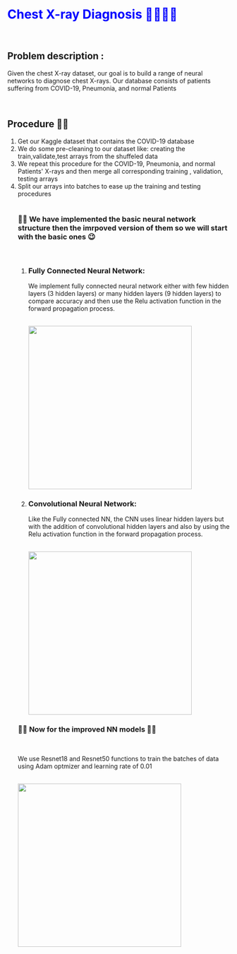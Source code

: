 <h1 style="color:blue">Chest X-ray Diagnosis 💊😷👨‍⚕️ </h1><br>
<h2>Problem description : </h2>
<p>Given the chest X-ray dataset, our goal is to build a range of neural networks to diagnose chest
X-rays. Our database consists of patients suffering from COVID-19, Pneumonia, and normal Patients</p><br>
<h2>Procedure 🤔💡</h2>
<ol>
  <li>Get our Kaggle dataset that contains the COVID-19 database </li> 
  <li> We do some pre-cleaning to our dataset like: creating the train,validate,test arrays from the shuffeled data </li>
  <li> We repeat this procedure for the COVID-19, Pneumonia, and normal Patients' X-rays and then merge all corresponding training , validation, testing arrays</li>
  <li> Split our arrays into batches to ease up the training and testing procedures</li><br>
  
  <h3>🎇🎇 We have implemented the basic neural network structure then the imrpoved version of them so we will start with the basic ones 😉</h3><br>
  <ol>
  <li><h3> Fully Connected Neural Network:</h3>
  <p> We implement fully connected neural network either with few hidden layers (3 hidden layers) or many hidden layers (9 hidden layers) to compare accuracy and then use the Relu activation function in the forward propagation process.</p><br>
  <img src="https://cdn.discordapp.com/attachments/598537237738815488/824990567099793408/unknown.png" width="370"/><br></li>
  
  
  
  <li><h3> Convolutional Neural Network:</h3>
  <p> Like the Fully connected NN, the CNN uses linear hidden layers but with the addition of convolutional hidden layers and also by using the Relu activation function in the forward propagation process.</p><br>
  <img src="https://cdn.discordapp.com/attachments/598537237738815488/824996322158968892/unknown.png" width="370"/><br>
</li></ol>
  
  <h3>🎇🎇 Now for the improved NN models 🎇🎇 </h3><br>
  <p>We use Resnet18 and Resnet50 functions to train the batches of data using Adam optmizer and learning rate of 0.01 </p><br>
  <img src="https://cdn.discordapp.com/attachments/598537237738815488/825002596249894932/unknown.png" width="370"/><br>
  
  
  
</ol>
